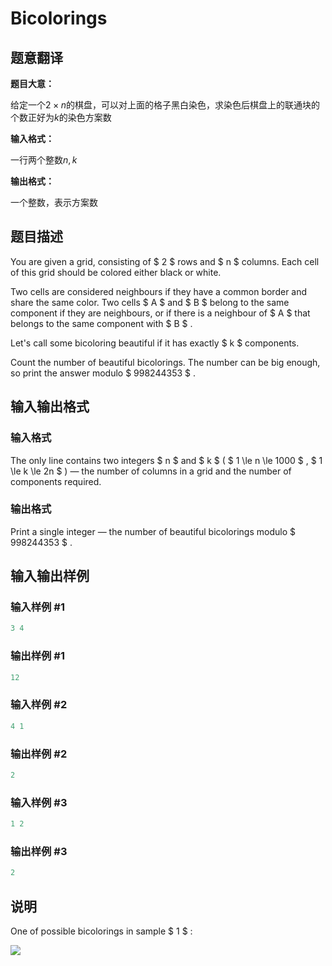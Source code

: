 # Bicolorings

## 题意翻译

**题目大意：**

给定一个$2\times n$的棋盘，可以对上面的格子黑白染色，求染色后棋盘上的联通块的个数正好为$k$的染色方案数

**输入格式：**

一行两个整数$n,k$

**输出格式：**

一个整数，表示方案数

## 题目描述

You are given a grid, consisting of $ 2 $ rows and $ n $ columns. Each cell of this grid should be colored either black or white.

Two cells are considered neighbours if they have a common border and share the same color. Two cells $ A $ and $ B $ belong to the same component if they are neighbours, or if there is a neighbour of $ A $ that belongs to the same component with $ B $ .

Let's call some bicoloring beautiful if it has exactly $ k $ components.

Count the number of beautiful bicolorings. The number can be big enough, so print the answer modulo $ 998244353 $ .

## 输入输出格式

### 输入格式

The only line contains two integers $ n $ and $ k $ ( $ 1 \le n \le 1000 $ , $ 1 \le k \le 2n $ ) — the number of columns in a grid and the number of components required.

### 输出格式

Print a single integer — the number of beautiful bicolorings modulo $ 998244353 $ .

## 输入输出样例

### 输入样例 #1

```cpp
3 4

```
### 输出样例 #1

```cpp
12

```
### 输入样例 #2

```cpp
4 1

```
### 输出样例 #2

```cpp
2

```
### 输入样例 #3

```cpp
1 2

```
### 输出样例 #3

```cpp
2

```
## 说明

One of possible bicolorings in sample $ 1 $ :

![](https://cdn.luogu.com.cn/upload/vjudge_pic/CF1051D/d268eb0019831b2d0215a1af53fa8a6c76918b67.png)

